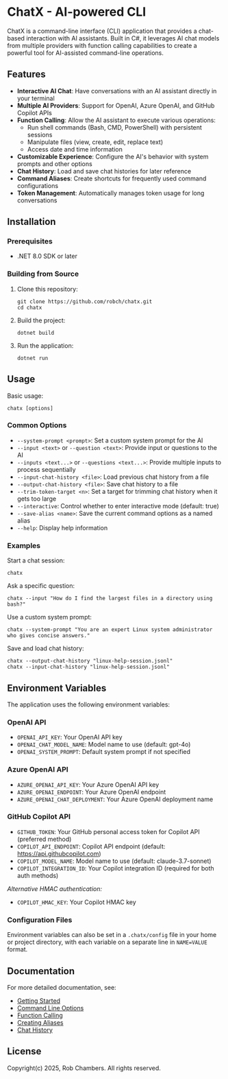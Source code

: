 # ChatX - AI-powered CLI

ChatX is a command-line interface (CLI) application that provides a chat-based interaction with AI assistants. Built in C#, it leverages AI chat models from multiple providers with function calling capabilities to create a powerful tool for AI-assisted command-line operations.

## Features

- **Interactive AI Chat**: Have conversations with an AI assistant directly in your terminal
- **Multiple AI Providers**: Support for OpenAI, Azure OpenAI, and GitHub Copilot APIs
- **Function Calling**: Allow the AI assistant to execute various operations:
  - Run shell commands (Bash, CMD, PowerShell) with persistent sessions
  - Manipulate files (view, create, edit, replace text)
  - Access date and time information
- **Customizable Experience**: Configure the AI's behavior with system prompts and other options
- **Chat History**: Load and save chat histories for later reference
- **Command Aliases**: Create shortcuts for frequently used command configurations
- **Token Management**: Automatically manages token usage for long conversations

## Installation

### Prerequisites

- .NET 8.0 SDK or later

### Building from Source

1. Clone this repository:
   ```
   git clone https://github.com/robch/chatx.git
   cd chatx
   ```

2. Build the project:
   ```
   dotnet build
   ```

3. Run the application:
   ```
   dotnet run
   ```

## Usage

Basic usage:

```
chatx [options]
```

### Common Options

- `--system-prompt <prompt>`: Set a custom system prompt for the AI
- `--input <text>` or `--question <text>`: Provide input or questions to the AI
- `--inputs <text...>` or `--questions <text...>`: Provide multiple inputs to process sequentially
- `--input-chat-history <file>`: Load previous chat history from a file
- `--output-chat-history <file>`: Save chat history to a file
- `--trim-token-target <n>`: Set a target for trimming chat history when it gets too large
- `--interactive`: Control whether to enter interactive mode (default: true)
- `--save-alias <name>`: Save the current command options as a named alias
- `--help`: Display help information

### Examples

Start a chat session:
```
chatx
```

Ask a specific question:
```
chatx --input "How do I find the largest files in a directory using bash?"
```

Use a custom system prompt:
```
chatx --system-prompt "You are an expert Linux system administrator who gives concise answers."
```

Save and load chat history:
```
chatx --output-chat-history "linux-help-session.jsonl"
chatx --input-chat-history "linux-help-session.jsonl"
```

## Environment Variables

The application uses the following environment variables:

### OpenAI API
- `OPENAI_API_KEY`: Your OpenAI API key
- `OPENAI_CHAT_MODEL_NAME`: Model name to use (default: gpt-4o)
- `OPENAI_SYSTEM_PROMPT`: Default system prompt if not specified

### Azure OpenAI API
- `AZURE_OPENAI_API_KEY`: Your Azure OpenAI API key
- `AZURE_OPENAI_ENDPOINT`: Your Azure OpenAI endpoint
- `AZURE_OPENAI_CHAT_DEPLOYMENT`: Your Azure OpenAI deployment name

### GitHub Copilot API
- `GITHUB_TOKEN`: Your GitHub personal access token for Copilot API (preferred method)
- `COPILOT_API_ENDPOINT`: Copilot API endpoint (default: https://api.githubcopilot.com)
- `COPILOT_MODEL_NAME`: Model name to use (default: claude-3.7-sonnet)
- `COPILOT_INTEGRATION_ID`: Your Copilot integration ID (required for both auth methods)

*Alternative HMAC authentication:*
- `COPILOT_HMAC_KEY`: Your Copilot HMAC key

### Configuration Files

Environment variables can also be set in a `.chatx/config` file in your home or project directory, with each variable on a separate line in `NAME=VALUE` format.

## Documentation

For more detailed documentation, see:
- [Getting Started](docs/getting-started.md)
- [Command Line Options](docs/cli-options.md)
- [Function Calling](docs/function-calling.md)
- [Creating Aliases](docs/aliases.md)
- [Chat History](docs/chat-history.md)

## License

Copyright(c) 2025, Rob Chambers. All rights reserved.
